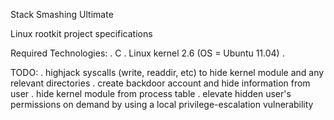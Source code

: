 Stack Smashing Ultimate

Linux rootkit project specifications

Required Technologies:
. C
. Linux kernel 2.6 (OS = Ubuntu 11.04)
. 

TODO: 
. highjack syscalls (write, readdir, etc) to hide kernel module and any relevant
  directories
. create backdoor account and hide information from user
. hide kernel module from process table
. elevate hidden user's permissions on demand by using a local privilege-escalation
  vulnerability